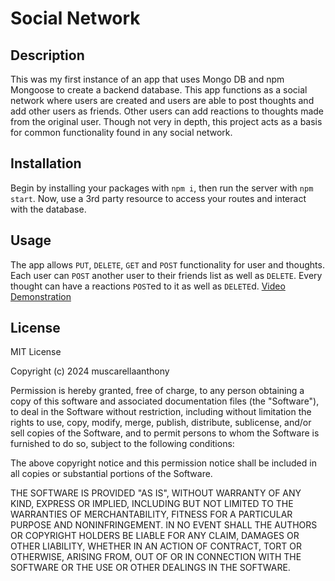# Social Network

## Description
This was my first instance of an app that uses Mongo DB and npm Mongoose to create a backend database. This app functions as a social network where users are created and users are able to post thoughts and add other users as friends. Other users can add reactions to thoughts made from the original user. Though not very in depth, this project acts as a basis for common functionality found in any social network.

## Installation
Begin by installing your packages with `npm i`, then run the server with `npm start`. Now, use a 3rd party resource to access your routes and interact with the database. 

## Usage
The app allows `PUT`, `DELETE`, `GET` and `POST` functionality for user and thoughts. Each user can `POST` another user to their friends list as well as `DELETE`. Every thought can have a reactions `POST`ed to it as well as `DELETE`d. [Video Demonstration](https://drive.google.com/file/d/1IOsLCnuPMXnLZEg5OPP_aoWfd_5rupPT/view)

## License 
MIT License

Copyright (c) 2024 muscarellaanthony

Permission is hereby granted, free of charge, to any person obtaining a copy
of this software and associated documentation files (the "Software"), to deal
in the Software without restriction, including without limitation the rights
to use, copy, modify, merge, publish, distribute, sublicense, and/or sell
copies of the Software, and to permit persons to whom the Software is
furnished to do so, subject to the following conditions:

The above copyright notice and this permission notice shall be included in all
copies or substantial portions of the Software.

THE SOFTWARE IS PROVIDED "AS IS", WITHOUT WARRANTY OF ANY KIND, EXPRESS OR
IMPLIED, INCLUDING BUT NOT LIMITED TO THE WARRANTIES OF MERCHANTABILITY,
FITNESS FOR A PARTICULAR PURPOSE AND NONINFRINGEMENT. IN NO EVENT SHALL THE
AUTHORS OR COPYRIGHT HOLDERS BE LIABLE FOR ANY CLAIM, DAMAGES OR OTHER
LIABILITY, WHETHER IN AN ACTION OF CONTRACT, TORT OR OTHERWISE, ARISING FROM,
OUT OF OR IN CONNECTION WITH THE SOFTWARE OR THE USE OR OTHER DEALINGS IN THE
SOFTWARE.
